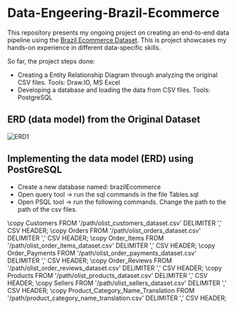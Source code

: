 # Data-Engeering-Brazil-Ecommerce
This repository presents my ongoing project on creating an end-to-end data pipeline using the [Brazil Ecommerce Dataset](https://www.kaggle.com/datasets/olistbr/brazilian-ecommerce). This is project showcases my hands-on experience in different data-specific skills. 

So far, the project steps done:

- Creating a Entity Relationship Diagram through analyzing the original CSV files. Tools: Draw.IO, MS Excel
- Developing a database and loading the data from CSV files. Tools: PostgreSQL


## ERD (data model) from the Original Dataset
![ERD1](https://github.com/nna01/Data-Engeering-Brazil-Ecommerce/assets/28835420/3bda5137-3d7d-4706-8f70-2bddfbac94db)


## Implementing the data model (ERD) using PostGreSQL 
- Create a new database named: brazilEcommerce
- Open query tool -> run the sql commands in the file Tables.sql
- Open PSQL tool -> run the following commands. Change the path to the path of the csv files.


\copy Customers FROM '/path/olist_customers_dataset.csv' DELIMITER ',' CSV HEADER;
\copy Orders FROM '/path/olist_orders_dataset.csv' DELIMITER ',' CSV HEADER;
\copy Order_Items FROM '/path/olist_order_items_dataset.csv' DELIMITER ',' CSV HEADER;
\copy Order_Payments FROM '/path/olist_order_payments_dataset.csv' DELIMITER ',' CSV HEADER;
\copy Order_Reviews FROM '/path/olist_order_reviews_dataset.csv' DELIMITER ',' CSV HEADER;
\copy Products FROM '/path/olist_products_dataset.csv' DELIMITER ',' CSV HEADER;
\copy Sellers FROM '/path/olist_sellers_dataset.csv' DELIMITER ',' CSV HEADER;
\copy Product_Category_Name_Translation FROM '/path/product_category_name_translation.csv' DELIMITER ',' CSV HEADER;



